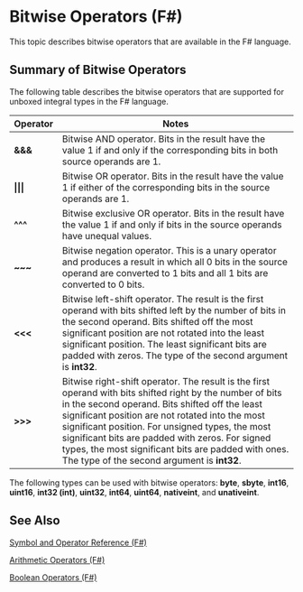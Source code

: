 # Bitwise Operators (F#)

This topic describes bitwise operators that are available in the F# language.


## Summary of Bitwise Operators
The following table describes the bitwise operators that are supported for unboxed integral types in the F# language.



|Operator|Notes|
|--------|-----|
|**&amp;&amp;&amp;**|Bitwise AND operator. Bits in the result have the value 1 if and only if the corresponding bits in both source operands are 1.|
|**&#124;&#124;&#124;**|Bitwise OR operator. Bits in the result have the value 1 if either of the corresponding bits in the source operands are 1.|
|**^^^**|Bitwise exclusive OR operator. Bits in the result have the value 1 if and only if bits in the source operands have unequal values.|
|**~~~**|Bitwise negation operator. This is a unary operator and produces a result in which all 0 bits in the source operand are converted to 1 bits and all 1 bits are converted to 0 bits.|
|**&lt;&lt;&lt;**|Bitwise left-shift operator. The result is the first operand with bits shifted left by the number of bits in the second operand. Bits shifted off the most significant position are not rotated into the least significant position. The least significant bits are padded with zeros. The type of the second argument is **int32**.|
|**&gt;&gt;&gt;**|Bitwise right-shift operator. The result is the first operand with bits shifted right by the number of bits in the second operand. Bits shifted off the least significant position are not rotated into the most significant position. For unsigned types, the most significant bits are padded with zeros. For signed types, the most significant bits are padded with ones. The type of the second argument is **int32**.|
The following types can be used with bitwise operators: **byte**, **sbyte**, **int16**, **uint16**, **int32 (int)**, **uint32**, **int64**, **uint64**, **nativeint**, and **unativeint**.


## See Also
[Symbol and Operator Reference &#40;F&#35;&#41;](Symbol-and-Operator-Reference-%5BFSharp%5D.md)

[Arithmetic Operators &#40;F&#35;&#41;](Arithmetic-Operators-%5BFSharp%5D.md)

[Boolean Operators &#40;F&#35;&#41;](Boolean-Operators-%5BFSharp%5D.md)

